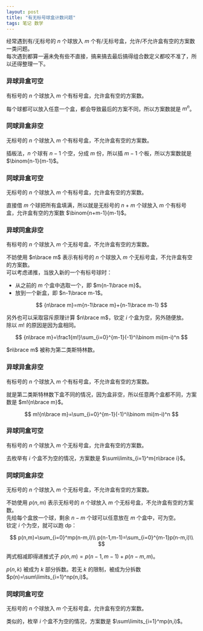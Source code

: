 ```yaml
---
layout: post
title: "有无标号球盒计数问题"
tags: 笔记 数学
---
```


经常遇到有/无标号的 $n$ 个球放入 $m$ 个有/无标号盒，允许/不允许盒有空的方案数一类问题。  
每次遇到都算一遍未免有些不直接，搞来搞去最后搞得组合数定义都咬不准了，所以还得整理一下。

### 异球异盒可空
有标号的 $n$ 个球放入 $m$ 个有标号盒，允许盒有空的方案数。  

每个球都可以放入任意一个盒，都会导致最后的方案不同，所以方案数就是 $m^n$。

### 同球异盒非空
无标号的 $n$ 个球放入 $m$ 个有标号盒，不允许盒有空的方案数。  

插板法，$n$ 个球有 $n-1$ 个空，分成 $m$ 份，所以插 $m-1$ 个板，所以方案数就是 $\binom{n-1}{m-1}$。

### 同球异盒可空
无标号的 $n$ 个球放入 $m$ 个有标号盒，允许盒有空的方案数。  

直接借 $m$ 个球把所有盒填满，所以就是无标号的 $n+m$ 个球放入 $m$ 个有标号盒，允许盒有空的方案数 $\binom{n+m-1}{m-1}$。

### 异球同盒非空
有标号的 $n$ 个球放入 $m$ 个无标号盒，不允许盒有空的方案数。  

不妨使用 $n\brace m$ 表示有标号的 $n$ 个球放入 $m$ 个无标号盒，不允许盒有空的方案数。  
可以考虑递推，当放入新的一个有标号球时：
- 从之前的 $m$ 个盒中选取一个，即 $m{n-1\brace m}$。
- 放到一个新盒，即 $n-1\brace m-1$。

$$
{n\brace m}=m{n-1\brace m}+{n-1\brace m-1}
$$

另外也可以采取容斥原理计算 $n\brace m$，钦定 $i$ 个盒为空，另外随便放。  
除以 $m!$ 的原因是因为盒相同。

$$
{n\brace m}=\frac1{m!}\sum_{i=0}^{m-1}(-1)^i\binom mi(m-i)^n
$$

$n\brace m$ 被称为第二类斯特林数。

### 异球异盒非空
有标号的 $n$ 个球放入 $m$ 个有标号盒，不允许盒有空的方案数。  

就是第二类斯特林数下盒不同的情况，因为盒非空，所以任意两个盒都不同，方案数是 $m!{n\brace m}$。

$$
m!{n\brace m}=\sum_{i=0}^{m-1}(-1)^i\binom mi(m-i)^n
$$

### 异球同盒可空
有标号的 $n$ 个球放入 $m$ 个无标号盒，允许盒有空的方案数。  

去枚举有 $i$ 个盒不为空的情况，方案数是 $\sum\limits_{i=1}^m{n\brace i}$。

### 同球同盒非空
无标号的 $n$ 个球放入 $m$ 个无标号盒，不允许盒有空的方案数。 

不妨使用 $p(n,m)$ 表示无标号的 $n$ 个球放入 $m$ 个无标号盒，不允许盒有空的方案数。  
先给每个盒放一个球，剩余 $n-m$ 个球可以任意放在 $m$ 个盒中，可为空。  
钦定 $i$ 个为空，就可以跑 dp：

$$
p(n,m)=\sum_{i=0}^mp(n-m,i)\\
p(n-1,m-1)=\sum_{i=0}^{m-1}p(n-m,i)\\
$$

两式相减即得递推式子 $p(n,m)=p(n-1,m-1)+p(n-m,m)$。

$p(n,k)$ 被成为 $k$ 部分拆数。若无 $k$ 的限制，被成为分拆数 $p(n)=\sum\limits_{i=1}^np(n,i)$。

### 同球同盒可空
无标号的 $n$ 个球放入 $m$ 个无标号盒，允许盒有空的方案数。

类似的，枚举 $i$ 个盒不为空的情况，方案数是 $\sum\limits_{i=1}^mp(n,i)$。